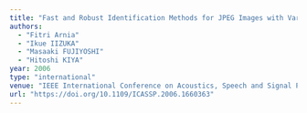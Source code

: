 ```yaml
---
title: "Fast and Robust Identification Methods for JPEG Images with Various Compression Ratios"
authors:
  - "Fitri Arnia"
  - "Ikue IIZUKA"
  - "Masaaki FUJIYOSHI"
  - "Hitoshi KIYA"
year: 2006
type: "international"
venue: "IEEE International Conference on Acoustics, Speech and Signal Processing, Vol. II, pp. IMDSP-P4.6, Toulouse, France, 2006-05-16."
url: "https://doi.org/10.1109/ICASSP.2006.1660363"
---
```

